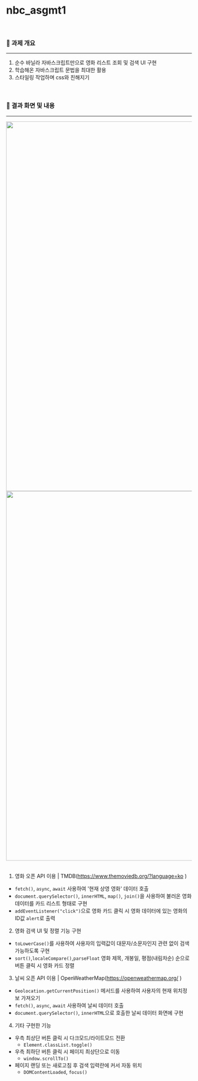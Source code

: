 # nbc_asgmt1

<br />

### 📝 과제 개요
---
1. 순수 바닐라 자바스크립트만으로 영화 리스트 조회 및 검색 UI 구현
2. 학습해온 자바스크립트 문법을 최대한 활용
3. 스타일링 작업하며 css와 친해지기

<br />

### 📝 결과 화면 및 내용
---

<img src="https://github.com/xoxojw/nbc_asgmt1/assets/124491335/1314259e-cc14-4101-967c-385a061c28aa" width="1000"/>

<img src="https://github.com/xoxojw/nbc_asgmt1/assets/124491335/97b1f2d6-1c90-4cb4-9b1a-8359a2a18ef2" width="1000"/>

<br />
<br />

1. 영화 오픈 API 이용 | TMDB(https://www.themoviedb.org/?language=ko )
- `fetch()`, `async`, `await` 사용하여 '현재 상영 영화' 데이터 호출
- `document.querySelector()`, `innerHTML`, `map()`, `join()`을 사용하여 불러온 영화 데이터를 카드 리스트 형태로 구현
- `addEventListener("click")`으로 영화 카드 클릭 시 영화 데이터에 있는 영화의 ID값 `alert`로 출력
2. 영화 검색 UI 및 정렬 기능 구현
- `toLowerCase()`를 사용하여 사용자의 입력값이 대문자/소문자인지 관련 없이 검색 가능하도록 구현
- `sort()`,`localeCompare()`,`parseFloat` 영화 제목, 개봉일, 평점(내림차순) 순으로 버튼 클릭 시 영화 카드 정렬
3. 날씨 오픈 API 이용 | OpenWeatherMap(https://openweathermap.org/ )
- `Geolocation.getCurrentPosition()` 메서드를 사용하여 사용자의 현재 위치정보 가져오기
- `fetch()`, `async`, `await` 사용하여 날씨 데이터 호출
- `document.querySelector()`, `innerHTML`으로 호출한 날씨 데이터 화면에 구현
4. 기타 구현한 기능
-  우측 최상단 버튼 클릭 시 다크모드/라이트모드 전환
    -  `Element.classList.toggle()`
-  우측 최하단 버튼 클릭 시 페이지 최상단으로 이동
    -  `window.scrollTo()`
-  페이지 랜딩 또는 새로고침 후 검색 입력란에 커서 자동 위치
    -  `DOMContentLoaded`, `focus()`
